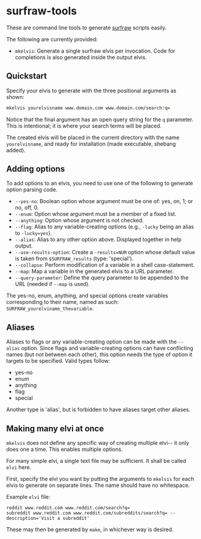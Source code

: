 # surfraw-tools

These are command line tools to generate
[surfraw](https://www.techrepublic.com/blog/linux-and-open-source/surfing-the-world-wide-web-raw-style/)
scripts easily.

The following are currently provided:

* `mkelvis`: Generate a single surfraw elvis per invocation.  Code for
  completions is also generated inside the output elvis.

## Quickstart

Specify your elvis to generate with the three positional arguments as shown:

```sh
mkelvis yourelvisname www.domain.com www.domain.com/search?q=
```

Notice that the final argument has an open query string for the `q` parameter.
This is intentional; it is where your search terms will be placed.

The created elvis will be placed in the current directory with the name
`yourelvisname`, and ready for installation (made executable, shebang added).

## Adding options

To add options to an elvis, you need to use one of the following to generate
option parsing code.

* `--yes-no`: Boolean option whose argument must be one of: yes, on, 1; or no,
  off, 0.
* `--enum`: Option whose argument must be a member of a fixed list.
* `--anything`: Option whose argument is not checked.
* `--flag`: Alias to any variable-creating options (e.g., `-lucky` being an
  alias to `-lucky=yes`).
* `--alias`: Alias to any other option above. Displayed together in help
  output.
* `--use-results-option`: Create a `-results=NUM` option whose default value is
  taken from `$SURFRAW_results` (type: 'special').
* `--collapse`: Perform modification of a variable in a shell case-statement.
* `--map`: Map a variable in the generated elvis to a URL parameter.
* `--query-parameter`: Define the query parameter to be appended to the URL
  (needed if `--map` is used).

The yes-no, enum, anything, and special options create variables corresponding
to their name, named as such: `SURFRAW_yourelviname_thevariable`.

## Aliases

Aliases to flags or any variable-creating option can be made with the `--alias`
option.  Since flags and variable-creating options can have conflicting names
(but not between each other), this option needs the type of option it targets
to be specified.  Valid types follow:

* yes-no
* enum
* anything
* flag
* special

Another type is 'alias', but is forbidden to have aliases target other aliases.

## Making many elvi at once

`mkelvis` does not define any specific way of creating multiple elvi-- it only
does one a time. This enables multiple options.

For many simple elvi, a single text file may be sufficient. It shall be called
`elvi` here.

First, specify the elvi you want by putting the arguments to `mkelvis` for each
elvis to generate on separate lines. The name should have no whitespace.

Example `elvi` file:

```
reddit www.reddit.com www.reddit.com/search?q=
subreddit www.reddit.com www.reddit.com/subreddits/search?q= --description='Visit a subreddit'
```

These may then be generated by `make`, in whichever way is desired.
